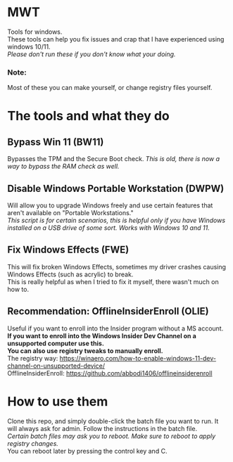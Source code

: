 # MWT
Tools for windows. <br/>These tools can help you fix issues and crap that I have experienced using windows 10/11. <br/>
*Please don't run these if you don't know what your doing.*


### Note:
Most of these you can make yourself, or change registry files yourself.

# The tools and what they do

## Bypass Win 11 (BW11)
Bypasses the TPM and the Secure Boot check. *This is old, there is now a way to bypass the RAM check as well.*

## Disable Windows Portable Workstation (DWPW)
Will allow you to upgrade Windows freely and use certain features that aren't available on "Portable Workstations." <br/> *This script is for certain scenarios, this is helpful only if you have Windows installed on a USB drive of some sort. Works with Windows 10 and 11.*

## Fix Windows Effects (FWE)
This will fix broken Windows Effects, sometimes my driver crashes causing Windows Effects (such as acrylic) to break. <br/>
This is really helpful as when I tried to fix it myself, there wasn't much on how to.

## Recommendation: OfflineInsiderEnroll (OLIE)
Useful if you want to enroll into the Insider program without a MS account. <br/>
**If you want to enroll into the Windows Insider Dev Channel on a unsupported computer use this.** <br/>
**You can also use registry tweaks to manually enroll.** <br/>
The registry way: https://winaero.com/how-to-enable-windows-11-dev-channel-on-unsupported-device/ <br/>
OfflineInsiderEnroll: https://github.com/abbodi1406/offlineinsiderenroll

# How to use them
Clone this repo, and simply double-click the batch file you want to run. It will always ask for admin. Follow the instructions in the batch file. <br/>
*Certain batch files may ask you to reboot. Make sure to reboot to apply registry changes.* <br/>
You can reboot later by pressing the control key and C.
